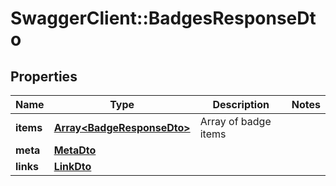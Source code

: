 # SwaggerClient::BadgesResponseDto

## Properties
Name | Type | Description | Notes
------------ | ------------- | ------------- | -------------
**items** | [**Array&lt;BadgeResponseDto&gt;**](BadgeResponseDto.md) | Array of badge items | 
**meta** | [**MetaDto**](MetaDto.md) |  | 
**links** | [**LinkDto**](LinkDto.md) |  | 

